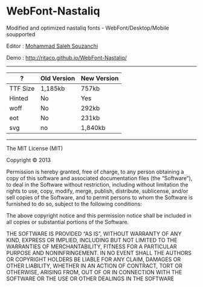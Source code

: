 WebFont-Nastaliq
================
Modified and optimized nastaliq fonts - WebFont/Desktop/Mobile soupported


Editor : [Mohammad Saleh Souzanchi](https://github.com/zoghal )

Demo : http://ritaco.github.io/WebFont-Nastaliq/
* * *

?  		      |	   Old Version	 | New Version |
--------------|--------------|-----
TTF Size  | 1,185kb |   757kb
Hinted  | No | Yes
woff | No | 292kb
eot	| No |231kb
svg| no |1,840kb














- - -

The MIT License (MIT)

Copyright © 2013 <copyright holders>

Permission is hereby granted, free of charge, to any person obtaining a copy of this software and associated documentation files (the “Software”), to deal in the Software without restriction, including without limitation the rights to use, copy, modify, merge, publish, distribute, sublicense, and/or sell copies of the Software, and to permit persons to whom the Software is furnished to do so, subject to the following conditions:

The above copyright notice and this permission notice shall be included in all copies or substantial portions of the Software.

THE SOFTWARE IS PROVIDED “AS IS”, WITHOUT WARRANTY OF ANY KIND, EXPRESS OR IMPLIED, INCLUDING BUT NOT LIMITED TO THE WARRANTIES OF MERCHANTABILITY, FITNESS FOR A PARTICULAR PURPOSE AND NONINFRINGEMENT. IN NO EVENT SHALL THE AUTHORS OR COPYRIGHT HOLDERS BE LIABLE FOR ANY CLAIM, DAMAGES OR OTHER LIABILITY, WHETHER IN AN ACTION OF CONTRACT, TORT OR OTHERWISE, ARISING FROM, OUT OF OR IN CONNECTION WITH THE SOFTWARE OR THE USE OR OTHER DEALINGS IN THE SOFTWARE